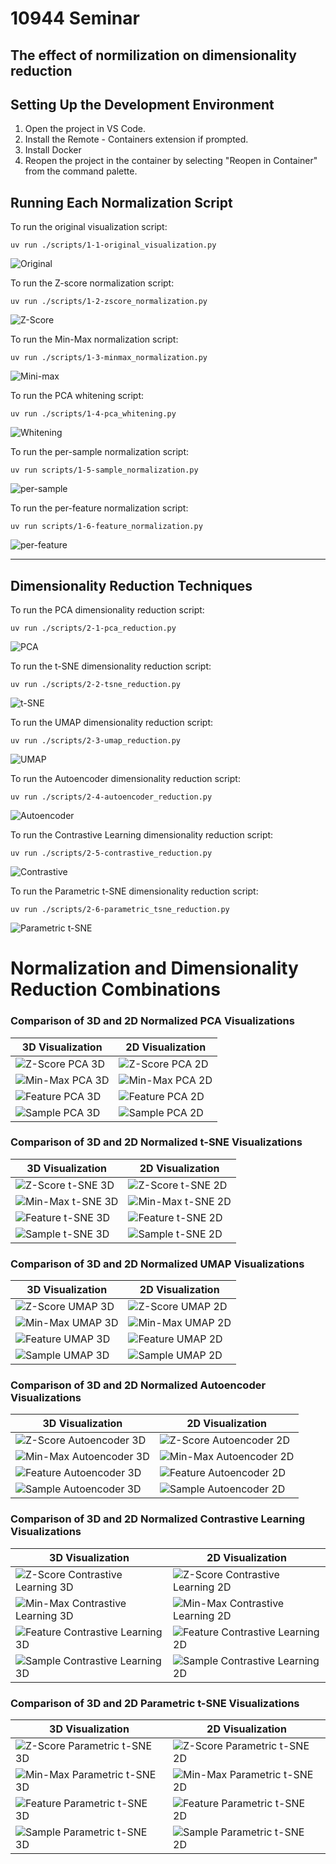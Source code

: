 # 10944 Seminar

## The effect of normilization on dimensionality reduction

## Setting Up the Development Environment
1. Open the project in VS Code.
2. Install the Remote - Containers extension if prompted.
3. Install Docker
4. Reopen the project in the container by selecting "Reopen in Container" from the command palette.

## Running Each Normalization Script
To run the original visualization script:
  ```
  uv run ./scripts/1-1-original_visualization.py
  ```

![Original](./images/1-1-original_visualization.png)

To run the Z-score normalization script:
  ```
  uv run ./scripts/1-2-zscore_normalization.py
  ```

![Z-Score](./images/1-2-zscore_normalization.png)


To run the Min-Max normalization script:
  ```
  uv run ./scripts/1-3-minmax_normalization.py
  ```

![Mini-max](./images/1-3-minmax_normalization.png)

To run the PCA whitening script:
  ```
  uv run ./scripts/1-4-pca_whitening.py
  ```

![Whitening](./images/1-4-pca_whitening.png)

To run the per-sample normalization script:
  ```
  uv run scripts/1-5-sample_normalization.py
  ```

![per-sample](./images/1-5-per_feature_normalization.png)

To run the per-feature normalization script:
  ```
  uv run scripts/1-6-feature_normalization.py
  ```

![per-feature](./images/1-6-per_sample_normalization.png)

------

## Dimensionality Reduction Techniques

To run the PCA dimensionality reduction script:
```
uv run ./scripts/2-1-pca_reduction.py
```

![PCA](./images/2-1-pca_reduction_3d.png)

To run the t-SNE dimensionality reduction script:
```
uv run ./scripts/2-2-tsne_reduction.py
```

![t-SNE](./images/2-2-tsne_reduction.png)

To run the UMAP dimensionality reduction script:
```
uv run ./scripts/2-3-umap_reduction.py
```

![UMAP](./images/2-3-umap_reduction.png)

To run the Autoencoder dimensionality reduction script:
```
uv run ./scripts/2-4-autoencoder_reduction.py
```

![Autoencoder](./images/2-4-autoencoder_reduction.png)

To run the Contrastive Learning dimensionality reduction script:
```
uv run ./scripts/2-5-contrastive_reduction.py
```

![Contrastive](./images/2-5-contrastive_reduction.png)

To run the Parametric t-SNE dimensionality reduction script:
```
uv run ./scripts/2-6-parametric_tsne_reduction.py
```

![Parametric t-SNE](./images/2-6-parametric_tsne_reduction.png)

# Normalization and Dimensionality Reduction Combinations

### Comparison of 3D and 2D Normalized PCA Visualizations

| 3D Visualization | 2D Visualization |
|-----------------|------------------|
| ![Z-Score PCA 3D](./images/3-1-zscore_pca.png) | ![Z-Score PCA 2D](./images/3-1-zscore_pca_2d.png) |
| ![Min-Max PCA 3D](./images/3-2-minmax_pca_3d.png) | ![Min-Max PCA 2D](./images/3-2-minmax_pca_2d.png) |
| ![Feature PCA 3D](./images/3-3-feature_pca_3d.png) | ![Feature PCA 2D](./images/3-3-feature_pca_2d.png) |
| ![Sample PCA 3D](./images/3-4-smaple_pca_3d.png) | ![Sample PCA 2D](./images/3-4-smaple_pca_2d.png) |

### Comparison of 3D and 2D Normalized t-SNE Visualizations

| 3D Visualization | 2D Visualization |
|-----------------|------------------|
| ![Z-Score t-SNE 3D](./images/4-1-zscore_tsne.png) | ![Z-Score t-SNE 2D](./images/4-1-zscore_tsne_2d.png) |
| ![Min-Max t-SNE 3D](./images/4-2-minmax_tsne_3d.png) | ![Min-Max t-SNE 2D](./images/4-2-minmax_tsne_2d.png) |
| ![Feature t-SNE 3D](./images/4-3-feature_tsne_3d.png) | ![Feature t-SNE 2D](./images/4-3-feature_tsne_2d.png) |
| ![Sample t-SNE 3D](./images/4-4-sample_tsne_3d.png) | ![Sample t-SNE 2D](./images/4-4-sample_tsne_2d.png) |

### Comparison of 3D and 2D Normalized UMAP Visualizations

| 3D Visualization | 2D Visualization |
|-----------------|------------------|
| ![Z-Score UMAP 3D](./images/5-1-zscore_umap.png) | ![Z-Score UMAP 2D](./images/5-1-zscore_umap_2d.png) |
| ![Min-Max UMAP 3D](./images/5-2-minmax_umap_3d.png) | ![Min-Max UMAP 2D](./images/5-2-minmax_umap_2d.png) |
| ![Feature UMAP 3D](./images/5-3-feature_umap_3d.png) | ![Feature UMAP 2D](./images/5-3-feature_umap_2d.png) |
| ![Sample UMAP 3D](./images/5-4-sample_umap_3d.png) | ![Sample UMAP 2D](./images/5-4-sample_umap_2d.png) |

### Comparison of 3D and 2D Normalized Autoencoder Visualizations

| 3D Visualization | 2D Visualization |
|-----------------|------------------|
| ![Z-Score Autoencoder 3D](./images/6-1-zscore_autoencoder.png) | ![Z-Score Autoencoder 2D](./images/6-1-zscore_autoencoder_2d.png) |
| ![Min-Max Autoencoder 3D](./images/6-2-minmax_autoencoder_3d.png) | ![Min-Max Autoencoder 2D](./images/6-2-minmax_autoencoder_2d.png) |
| ![Feature Autoencoder 3D](./images/6-3-feature_autoencoder_3d.png) | ![Feature Autoencoder 2D](./images/6-3-feature_autoencoder_2d.png) |
| ![Sample Autoencoder 3D](./images/6-4-sample_autoencoder_3d.png) | ![Sample Autoencoder 2D](./images/6-4-sample_autoencoder_2d.png) |

### Comparison of 3D and 2D Normalized Contrastive Learning Visualizations

| 3D Visualization | 2D Visualization |
|-----------------|------------------|
| ![Z-Score Contrastive Learning 3D](./images/7-1-zscore_contrastive.png) | ![Z-Score Contrastive Learning 2D](./images/7-1-zscore_contrastive_2d.png) |
| ![Min-Max Contrastive Learning 3D](./images/7-2-minmax_contrastive_3d.png) | ![Min-Max Contrastive Learning 2D](./images/7-2-minmax_contrastive_2d.png) |
| ![Feature Contrastive Learning 3D](./images/7-3-feature_contrastive_3d.png) | ![Feature Contrastive Learning 2D](./images/7-3-feature_contrastive_2d.png) |
| ![Sample Contrastive Learning 3D](./images/7-4-sample_contrastive_3d.png) | ![Sample Contrastive Learning 2D](./images/7-4-sample_contrastive_2d.png) |

### Comparison of 3D and 2D Parametric t-SNE Visualizations

| 3D Visualization | 2D Visualization |
|-----------------|------------------|
| ![Z-Score Parametric t-SNE 3D](./images/8-1-zscore_parametric_tsne.png) | ![Z-Score Parametric t-SNE 2D](./images/8-1-zscore_parametric_tsne_2d.png) |
| ![Min-Max Parametric t-SNE 3D](./images/8-2-minmax_parametric_tsne_3d.png) | ![Min-Max Parametric t-SNE 2D](./images/8-2-minmax_parametric_tsne_2d.png) |
| ![Feature Parametric t-SNE 3D](./images/8-3-feature_parametric_tsne_3d.png) | ![Feature Parametric t-SNE 2D](./images/8-3-feature_parametric_tsne_2d.png) |
| ![Sample Parametric t-SNE 3D](./images/8-4-sample_parametric_tsne_3d.png) | ![Sample Parametric t-SNE 2D](./images/8-4-sample_parametric_tsne_2d.png) |
